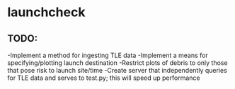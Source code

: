 # launchcheck

## TODO:
-Implement a method for ingesting TLE data
-Implement a means for specifying/plotting launch destination
-Restrict plots of debris to only those that pose risk to launch site/time
-Create server that independently queries for TLE data and serves to test.py; this will speed up performance
